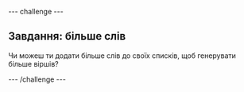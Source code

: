 \--- challenge \---

## Завдання: більше слів

Чи можеш ти додати більше слів до своїх списків, щоб генерувати більше віршів?

\--- /challenge \---